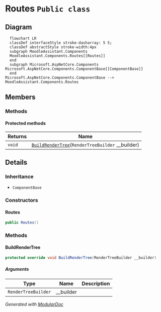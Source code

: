 # Routes `Public class`

## Diagram
```mermaid
  flowchart LR
  classDef interfaceStyle stroke-dasharray: 5 5;
  classDef abstractStyle stroke-width:4px
  subgraph MoodleAssistant.Components
  MoodleAssistant.Components.Routes[[Routes]]
  end
  subgraph Microsoft.AspNetCore.Components
Microsoft.AspNetCore.Components.ComponentBase[[ComponentBase]]
  end
Microsoft.AspNetCore.Components.ComponentBase --> MoodleAssistant.Components.Routes
```

## Members
### Methods
#### Protected  methods
| Returns | Name |
| --- | --- |
| `void` | [`BuildRenderTree`](#buildrendertree)(`RenderTreeBuilder` __builder) |

## Details
### Inheritance
 - `ComponentBase`

### Constructors
#### Routes
```csharp
public Routes()
```

### Methods
#### BuildRenderTree
```csharp
protected override void BuildRenderTree(RenderTreeBuilder __builder)
```
##### Arguments
| Type | Name | Description |
| --- | --- | --- |
| `RenderTreeBuilder` | __builder |   |

*Generated with* [*ModularDoc*](https://github.com/hailstorm75/ModularDoc)

